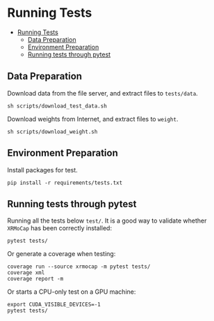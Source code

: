# Running Tests

- [Running Tests](#running-tests)
  - [Data Preparation](#data-preparation)
  - [Environment Preparation](#environment-preparation)
  - [Running tests through pytest](#running-tests-through-pytest)

## Data Preparation

Download data from the file server, and extract files to `tests/data`.

```
sh scripts/download_test_data.sh
```

Download weights from Internet, and extract files to `weight`.

```
sh scripts/download_weight.sh
```

## Environment Preparation

Install packages for test.

```
pip install -r requirements/tests.txt
```

## Running tests through pytest

Running all the tests below `test/`. It is a good way to validate whether `XRMoCap` has been correctly installed:

```
pytest tests/
```

Or generate a coverage when testing:

```
coverage run --source xrmocap -m pytest tests/
coverage xml
coverage report -m
```

Or starts a CPU-only test on a GPU machine:

```
export CUDA_VISIBLE_DEVICES=-1
pytest tests/
```
